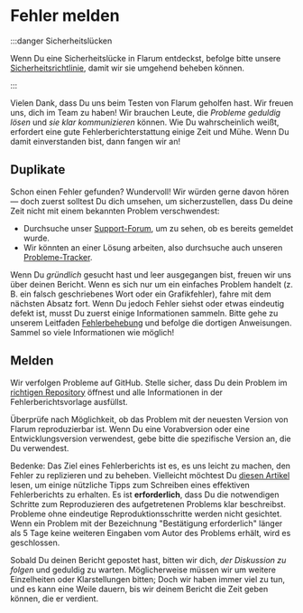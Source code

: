 # Fehler melden

:::danger Sicherheitslücken

Wenn Du eine Sicherheitslücke in Flarum entdeckst, befolge bitte unsere [Sicherheitsrichtlinie](https://github.com/flarum/core/security/policy), damit wir sie umgehend beheben können.

:::

Vielen Dank, dass Du uns beim Testen von Flarum geholfen hast. Wir freuen uns, dich im Team zu haben! Wir brauchen Leute, die _Probleme geduldig lösen_ und _sie klar kommunizieren_ können. Wie Du wahrscheinlich weißt, erfordert eine gute Fehlerberichterstattung einige Zeit und Mühe. Wenn Du damit einverstanden bist, dann fangen wir an!

## Duplikate

Schon einen Fehler gefunden? Wundervoll! Wir würden gerne davon hören &mdash; doch zuerst solltest Du dich umsehen, um sicherzustellen, dass Du deine Zeit nicht mit einem bekannten Problem verschwendest:

- Durchsuche unser [Support-Forum](https://discuss.flarum.org/t/support), um zu sehen, ob es bereits gemeldet wurde.
- Wir könnten an einer Lösung arbeiten, also durchsuche auch unseren [Probleme-Tracker](https://github.com/flarum/core/issues).

Wenn Du _gründlich_ gesucht hast und leer ausgegangen bist, freuen wir uns über deinen Bericht. Wenn es sich nur um ein einfaches Problem handelt (z. B. ein falsch geschriebenes Wort oder ein Grafikfehler), fahre mit dem nächsten Absatz fort. Wenn Du jedoch Fehler siehst oder etwas eindeutig defekt ist, musst Du zuerst einige Informationen sammeln. Bitte gehe zu unserem Leitfaden [Fehlerbehebung](troubleshoot.md) und befolge die dortigen Anweisungen. Sammel so viele Informationen wie möglich!

## Melden

Wir verfolgen Probleme auf GitHub. Stelle sicher, dass Du dein Problem im [richtigen Repository](https://github.com/flarum) öffnest und alle Informationen in der Fehlerberichtsvorlage ausfüllst.

Überprüfe nach Möglichkeit, ob das Problem mit der neuesten Version von Flarum reproduzierbar ist. Wenn Du eine Vorabversion oder eine Entwicklungsversion verwendest, gebe bitte die spezifische Version an, die Du verwendest.

Bedenke: Das Ziel eines Fehlerberichts ist es, es uns leicht zu machen, den Fehler zu replizieren und zu beheben. Vielleicht möchtest Du [diesen Artikel](https://www.chiark.greenend.org.uk/~sgtatham/bugs.html) lesen, um einige nützliche Tipps zum Schreiben eines effektiven Fehlerberichts zu erhalten. Es ist **erforderlich**, dass Du die notwendigen Schritte zum Reproduzieren des aufgetretenen Problems klar beschreibst. Probleme ohne eindeutige Reproduktionsschritte werden nicht gesichtet. Wenn ein Problem mit der Bezeichnung "Bestätigung erforderlich" länger als 5 Tage keine weiteren Eingaben vom Autor des Problems erhält, wird es geschlossen.

Sobald Du deinen Bericht gepostet hast, bitten wir dich, _der Diskussion zu folgen_ und geduldig zu warten. Möglicherweise müssen wir um weitere Einzelheiten oder Klarstellungen bitten; Doch wir haben immer viel zu tun, und es kann eine Weile dauern, bis wir deinem Bericht die Zeit geben können, die er verdient.
